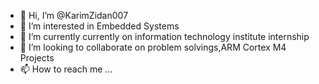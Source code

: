- 👋 Hi, I’m @KarimZidan007
- 👀 I’m interested in Embedded Systems
- 🌱 I’m currently currently on information technology institute internship 
- 💞️ I’m looking to collaborate on problem solvings,ARM Cortex M4 Projects
- 📫 How to reach me ...

<!---
KarimZidan007/KarimZidan007 is a ✨ special ✨ repository because its `README.md` (this file) appears on your GitHub profile.
You can click the Preview link to take a look at your changes.
--->
